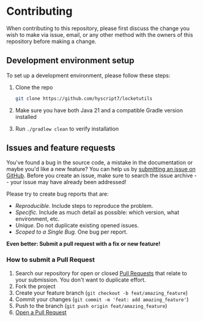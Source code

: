 # Contributing

When contributing to this repository, please first discuss the change you wish to make via issue, email, or any other method with the owners of this repository before making a change.

## Development environment setup

To set up a development environment, please follow these steps:

1. Clone the repo

   ```sh
   git clone https://github.com/hyscript7/locketutils
   ```

2. Make sure you have both Java 21 and a compatible Gradle version installed

3. Run `./gradlew clean` to verify installation

## Issues and feature requests

You've found a bug in the source code, a mistake in the documentation or maybe you'd like a new feature? You can help us by [submitting an issue on GitHub](https://github.com/hyscript7/locketutils/issues). Before you create an issue, make sure to search the issue archive -- your issue may have already been addressed!

Please try to create bug reports that are:

- _Reproducible._ Include steps to reproduce the problem.
- _Specific._ Include as much detail as possible: which version, what environment, etc.
- _Unique._ Do not duplicate existing opened issues.
- _Scoped to a Single Bug._ One bug per report.

**Even better: Submit a pull request with a fix or new feature!**

### How to submit a Pull Request

1. Search our repository for open or closed
   [Pull Requests](https://github.com/hyscript7/locketutils/pulls)
   that relate to your submission. You don't want to duplicate effort.
2. Fork the project
3. Create your feature branch (`git checkout -b feat/amazing_feature`)
4. Commit your changes (`git commit -m 'feat: add amazing_feature'`) 
5. Push to the branch (`git push origin feat/amazing_feature`)
6. [Open a Pull Request](https://github.com/hyscript7/locketutils/compare?expand=1)
